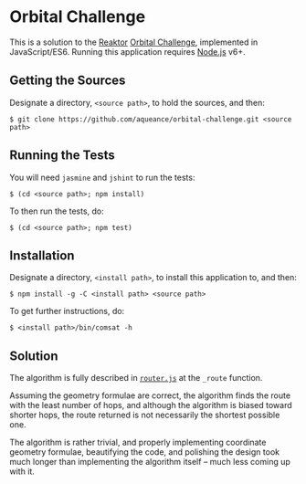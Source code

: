 # Orbital Challenge

This is a solution to the [Reaktor](https://reaktor.com/) [Orbital Challenge](https://reaktor.com/orbital-challenge/), implemented in JavaScript/ES6. Running this application requires [Node.js][Node] v6+.

## Getting the Sources

Designate a directory, `<source path>`, to hold the sources, and then:

```console
$ git clone https://github.com/aqueance/orbital-challenge.git <source path>
```

## Running the Tests

You will need `jasmine` and `jshint` to run the tests:

```console
$ (cd <source path>; npm install)
```

To then run the tests, do:

```console
$ (cd <source path>; npm test)
```

## Installation

Designate a directory, `<install path>`,  to install this application to, and then:

```console
$ npm install -g -C <install path> <source path>
```

To get further instructions, do:

```console
$ <install path>/bin/comsat -h
```

## Solution

The algorithm is fully described in [`router.js`](https://github.com/aqueance/fluid-tools/blob/master/router.js) at the `_route` function.

Assuming the geometry formulae are correct, the algorithm finds the route with the least number of hops, and although the algorithm is biased toward shorter hops, the route returned is not necessarily the shortest possible one.

The algorithm is rather trivial, and properly implementing coordinate geometry formulae, beautifying the code, and polishing the design took much longer than implementing the algorithm itself – much less coming up with it.

  [Node]: <https://nodejs.org/en/>

